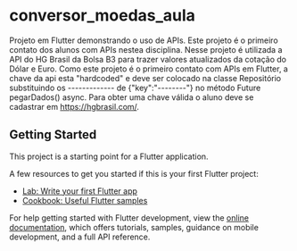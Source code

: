 # conversor_moedas_aula

Projeto em Flutter demonstrando o uso de APIs. Este projeto é o primeiro contato dos alunos com APIs nestea disciplina.
Nesse projeto é utilizada a API do HG Brasil da Bolsa B3 para trazer valores atualizados da cotação do Dólar e Euro. 
Como este projeto é o primeiro contato com APIs em Flutter, a chave da api esta "hardcoded" e deve ser colocado na classe Repositório substituindo os ------------- de {"key":"--------"} no método Future<Map> pegarDados() async.
Para obter uma chave válida o aluno deve se cadastrar em https://hgbrasil.com/.

## Getting Started

This project is a starting point for a Flutter application.

A few resources to get you started if this is your first Flutter project:

- [Lab: Write your first Flutter app](https://docs.flutter.dev/get-started/codelab)
- [Cookbook: Useful Flutter samples](https://docs.flutter.dev/cookbook)

For help getting started with Flutter development, view the
[online documentation](https://docs.flutter.dev/), which offers tutorials,
samples, guidance on mobile development, and a full API reference.

